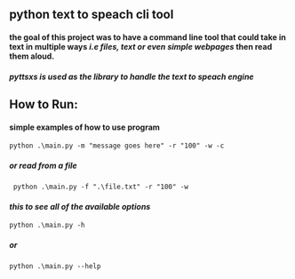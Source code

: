 ## **python text to speach cli tool**

#### the goal of this project was to have a command line tool that could take in text in multiple ways _i.e files, text or even simple webpages_ then read them aloud.

##### pyttsxs is used as the library to handle the text to speach engine

## **How to Run:**

#### simple examples of how to use program

`python .\main.py -m "message goes here" -r "100" -w -c`

##### _**or read from a file**_

` python .\main.py -f ".\file.txt" -r "100" -w`

#### _this to see all of the available options_

`python .\main.py -h`

##### _**or**_

`python .\main.py --help`
